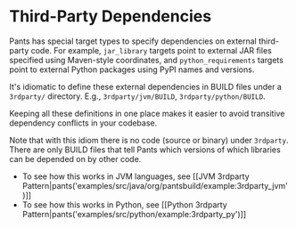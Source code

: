 Third-Party Dependencies
========================

Pants has special target types to specify dependencies on external third-party code.
For example, `jar_library` targets point to external JAR files specified using
Maven-style coordinates, and `python_requirements` targets point to external
Python packages using PyPI names and versions.

It's idiomatic to define these external dependencies in BUILD files under a `3rdparty/`
directory. E.g., `3rdparty/jvm/BUILD`, `3rdparty/python/BUILD`.

Keeping all these definitions in one place makes it easier to avoid transitive
dependency conflicts in your codebase.

Note that with this idiom there is no code (source or binary) under `3rdparty`.
There are only BUILD files that tell Pants which versions of which libraries can
be depended on by other code.

* To see how this works in JVM languages, see
  [[JVM 3rdparty Pattern|pants('examples/src/java/org/pantsbuild/example:3rdparty_jvm')]]
* To see how this works in Python, see
  [[Python 3rdparty Pattern|pants('examples/src/python/example:3rdparty_py')]]
